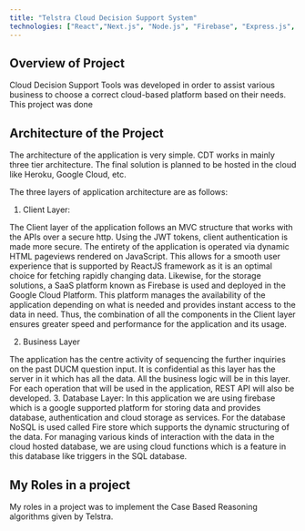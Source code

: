 ```yaml
---
title: "Telstra Cloud Decision Support System"
technologies: ["React","Next.js", "Node.js", "Firebase", "Express.js", "Ant Design","Heroku"]
---
```



## Overview of Project

Cloud Decision Support Tools was developed in order to assist various business to choose a correct cloud-based platform based on their needs. This project was done

## Architecture of the Project

The architecture of the application is very simple. CDT works in mainly three tier architecture. The final solution is planned to be hosted in the cloud like Heroku, Google Cloud, etc.


The three layers of application architecture are as follows:

1. Client Layer: 

The Client layer of the application follows an MVC structure that works with the APIs over a secure http. Using the JWT tokens, client authentication is made more secure. The entirety of the application is operated via dynamic HTML pageviews rendered on JavaScript. This allows for a smooth user experience that is supported by ReactJS framework as it is an optimal choice for fetching rapidly changing data. Likewise, for the storage solutions, a SaaS platform known as Firebase is used and deployed in the Google Cloud Platform. This platform manages the availability of the application depending on what is needed and provides instant access to the data in need. Thus, the combination of all the components in the Client layer ensures greater speed and performance for the application and its usage. 

2. Business Layer

The application has the centre activity of sequencing the further inquiries on the past DUCM question input. It is confidential as this layer has the server in it which has all the data. All the business logic will be in this layer. For each operation that will be used in the application, REST API will also be developed. 
3. Database Layer: 
In this application we are using firebase which is a google supported platform for storing data and provides database, authentication and cloud storage as services. For the database NoSQL is used called Fire store which supports the dynamic structuring of the data. For managing various kinds of interaction with the data in the cloud hosted database, we are using cloud functions which is a feature in this database like triggers in the SQL database.



## My Roles in a project
My roles in a project was to implement the Case Based Reasoning algorithms given by Telstra.
